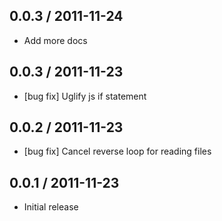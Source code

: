 ## 0.0.3 / 2011-11-24

  - Add more docs

## 0.0.3 / 2011-11-23

  - [bug fix] Uglify js if statement

## 0.0.2 / 2011-11-23

  - [bug fix] Cancel reverse loop for reading files

## 0.0.1 / 2011-11-23

  - Initial release